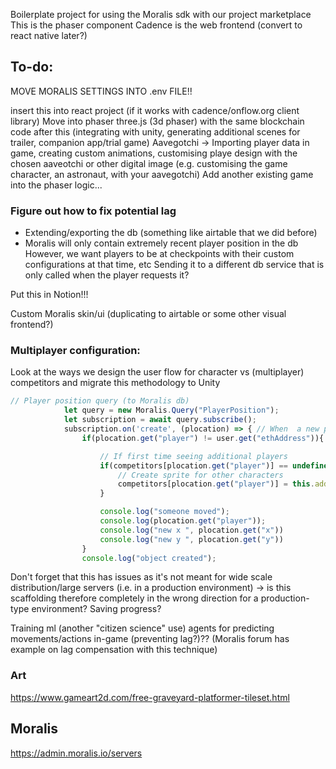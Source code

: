 Boilerplate project for using the Moralis sdk with our project marketplace
This is the phaser component
Cadence is the web frontend (convert to react native later?)

## To-do: 
MOVE MORALIS SETTINGS INTO .env FILE!!

insert this into react project (if it works with cadence/onflow.org client library)
Move into phaser three.js (3d phaser) with the same blockchain code after this (integrating with unity, generating additional scenes for trailer, companion app/trial game)
Aavegotchi -> Importing player data in game, creating custom animations, customising playe design with the chosen aaveotchi or other digital image (e.g. customising the game character, an astronaut, with your aavegotchi)
Add another existing game into the phaser logic...

### Figure out how to fix potential lag
* Extending/exporting the db (something like airtable that we did before)
* Moralis will only contain extremely recent player position in the db
    However, we want players to be at checkpoints with their custom configurations at that time, etc
    Sending it to a different db service that is only called when the player requests it?


Put this in Notion!!!

Custom Moralis skin/ui (duplicating to airtable or some other visual frontend?)

### Multiplayer configuration:
Look at the ways we design the user flow for character vs (multiplayer) competitors and migrate this methodology to Unity

```js
// Player position query (to Moralis db)
            let query = new Moralis.Query("PlayerPosition");
            let subscription = await query.subscribe();
            subscription.on('create', (plocation) => { // When  a new player position is added to the db || creating plocation entry
                if(plocation.get("player") != user.get("ethAddress")){

                    // If first time seeing additional players
                    if(competitors[plocation.get("player")] == undefined) { // Undefined as until now the data structure/variable for this new player was empty/undefined
                        // Create sprite for other characters
                        competitors[plocation.get("player")] = this.add.image(400, 300, 'player').setScale(0.3);
                    }

                    console.log("someone moved");
                    console.log(plocation.get("player"));
                    console.log("new x ", plocation.get("x"))
                    console.log("new y ", plocation.get("y"))
                }
                console.log("object created");
```

Don't forget that this has issues as it's not meant for wide scale distribution/large servers (i.e. in a production environment) -> is this scaffolding therefore completely in the wrong direction for a production-type environment?
Saving progress?

Training ml (another "citizen science" use) agents for predicting movements/actions in-game (preventing lag?)?? (Moralis forum has example on lag compensation with this technique)

### Art
https://www.gameart2d.com/free-graveyard-platformer-tileset.html

## Moralis
https://admin.moralis.io/servers